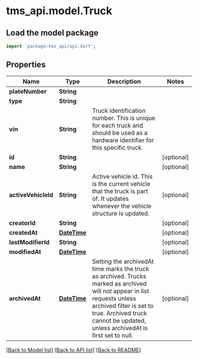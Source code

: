 # tms_api.model.Truck

## Load the model package
```dart
import 'package:tms_api/api.dart';
```

## Properties
Name | Type | Description | Notes
------------ | ------------- | ------------- | -------------
**plateNumber** | **String** |  | 
**type** | **String** |  | 
**vin** | **String** | Truck identification number. This is unique for each truck and should be used as a hardware identifier for this specific truck.  | 
**id** | **String** |  | [optional] 
**name** | **String** |  | [optional] 
**activeVehicleId** | **String** | Active vehicle id. This is the current vehicle that the truck is part of. It updates whenever the vehicle structure is updated.  | [optional] 
**creatorId** | **String** |  | [optional] 
**createdAt** | [**DateTime**](DateTime.md) |  | [optional] 
**lastModifierId** | **String** |  | [optional] 
**modifiedAt** | [**DateTime**](DateTime.md) |  | [optional] 
**archivedAt** | [**DateTime**](DateTime.md) | Setting the archivedAt time marks the truck as archived. Trucks marked as archived will not appear in list requests unless archived filter is set to true. Archived truck cannot be updated, unless archivedAt is first set to null.  | [optional] 

[[Back to Model list]](../README.md#documentation-for-models) [[Back to API list]](../README.md#documentation-for-api-endpoints) [[Back to README]](../README.md)



